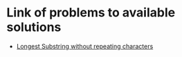 # Link of problems to available solutions
- [Longest Substring without repeating characters](https://leetcode.com/problems/longest-substring-without-repeating-characters/)